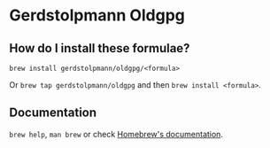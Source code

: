 # Gerdstolpmann Oldgpg

## How do I install these formulae?

`brew install gerdstolpmann/oldgpg/<formula>`

Or `brew tap gerdstolpmann/oldgpg` and then `brew install <formula>`.

## Documentation

`brew help`, `man brew` or check [Homebrew's documentation](https://docs.brew.sh).
